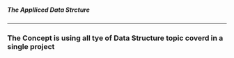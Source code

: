 <h5>The Applliced Data Strcture</h5>
<hr>
<h3>The Concept is using all tye of Data Structure topic coverd in a single project</h3><br>
